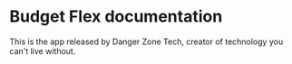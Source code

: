 # Budget Flex documentation

This is the app released by Danger Zone Tech, creator of technology you can't live without.